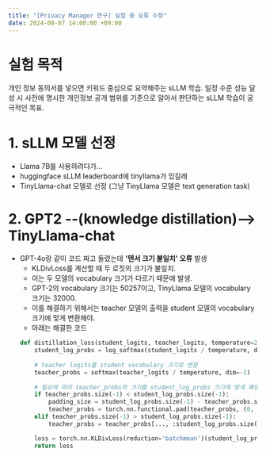 ```yaml
---
title: "[Privacy Manager 연구] 실험 중 오류 수정"
date: 2024-08-07 14:00:00 +09:00
---
```


# 실험 목적
개인 정보 동의서를 넣으면 키워드 중심으로 요약해주는 sLLM 학습.
일정 수준 성능 달성 시 사전에 명시한 개인정보 공개 범위를 기준으로 알아서 판단하는 sLLM 학습이 궁극적인 목표.

# 1. sLLM 모델 선정
- Llama 7B를 사용하려다가...
- huggingface sLLM leaderboard에 tinyllama가 있길래
- TinyLlama-chat 모델로 선정 (그냥 TinyLlama 모델은 text generation task)

# 2. GPT2 --(knowledge distillation)--> TinyLlama-chat
- GPT-4o랑 같이 코드 짜고 돌렸는데 **'텐서 크기 불일치' 오류** 발생
    - KLDivLoss를 계산할 때 두 로짓의 크기가 불일치.
    - 이는 두 모델의 vocabulary 크기가 다르기 때문에 발생.
    - GPT-2의 vocabulary 크기는 50257이고, TinyLlama 모델의 vocabulary 크기는 32000.
    - 이를 해결하기 위해서는 teacher 모델의 출력을 student 모델의 vocabulary 크기에 맞게 변환해야.
    - 아래는 해결한 코드
    ```python
    def distillation_loss(student_logits, teacher_logits, temperature=2.0):
        student_log_probs = log_softmax(student_logits / temperature, dim=-1)
        
        # teacher logits를 student vocabulary 크기로 변환
        teacher_probs = softmax(teacher_logits / temperature, dim=-1)
        
        # 필요에 따라 teacher_probs의 크기를 student_log_probs 크기에 맞게 패딩
        if teacher_probs.size(-1) < student_log_probs.size(-1):
            padding_size = student_log_probs.size(-1) - teacher_probs.size(-1)
            teacher_probs = torch.nn.functional.pad(teacher_probs, (0, padding_size), value=0)
        elif teacher_probs.size(-1) > student_log_probs.size(-1):
            teacher_probs = teacher_probs[..., :student_log_probs.size(-1)]

        loss = torch.nn.KLDivLoss(reduction='batchmean')(student_log_probs, teacher_probs)
        return loss
    ```